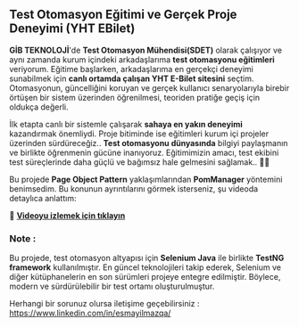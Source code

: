 ## Test Otomasyon Eğitimi ve Gerçek Proje Deneyimi  (YHT EBilet)


**GİB TEKNOLOJİ**'de **Test Otomasyon Mühendisi(SDET)** olarak çalışıyor ve aynı zamanda kurum içindeki arkadaşlarıma **test otomasyonu eğitimleri** veriyorum. Eğitime başlarken, arkadaşlarıma en gerçekçi deneyimi sunabilmek için **canlı ortamda çalışan YHT E-Bilet sitesini** seçtim. Otomasyonun, güncelliğini koruyan ve gerçek kullanıcı senaryolarıyla birebir örtüşen bir sistem üzerinden öğrenilmesi, teoriden pratiğe geçiş için oldukça değerli. 

İlk etapta canlı bir sistemle çalışarak **sahaya en yakın deneyimi** kazandırmak önemliydi. Proje bitiminde ise eğitimleri kurum içi projeler üzerinden sürdüreceğiz.. **Test otomasyonu dünyasında** bilgiyi paylaşmanın ve birlikte öğrenmenin gücüne inanıyoruz. Eğitimimizin amacı, test ekibini test süreçlerinde daha güçlü ve bağımsız hale gelmesini sağlamak..  🚀✨  

Bu projede  **Page Object Pattern** yaklaşımlarından  **PomManager** yöntemini benimsedim. Bu konunun ayrıntılarını görmek isterseniz, şu videoda detaylıca anlattım:  

🎥 **[Videoyu izlemek için tıklayın](https://www.youtube.com/watch?v=rCKe2gQSY-Q)**

### Note : ###

Bu projede, test otomasyon altyapısı için **Selenium Java** ile birlikte **TestNG framework** kullanılmıştır. En güncel teknolojileri takip ederek, Selenium ve diğer kütüphanelerin en son sürümleri projeye entegre edilmiştir. Böylece, modern ve sürdürülebilir bir test ortamı oluşturulmuştur.

Herhangi bir sorunuz olursa iletişime geçebilirsiniz : https://www.linkedin.com/in/esmayilmazqa/


